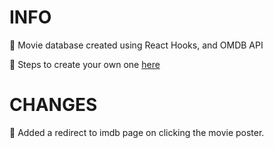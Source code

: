 # INFO
📝 Movie database created using React Hooks, and OMDB API

📝 Steps to create your own one <a href = "https://www.youtube.com/watch?v=b9eMGE7QtTk"> here </a>

# CHANGES
📝 Added a redirect to imdb page on clicking the movie poster.
